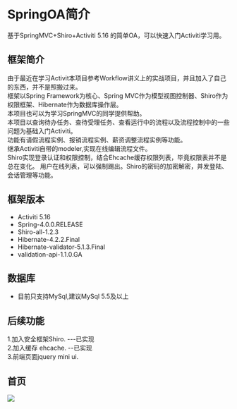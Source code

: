 SpringOA简介
========

基于SpringMVC+Shiro+Activiti 5.16 的简单OA，可以快速入门Activiti学习用。

框架简介
--------
由于最近在学习Activit本项目参考Workflow讲义上的实战项目，并且加入了自己的东西，并不是照搬过来。<br>
框架以Spring Framework为核心、Spring MVC作为模型视图控制器、Shiro作为权限框架、Hibernate作为数据库操作层。<br>
本项目也可以为学习SpringMVC的同学提供帮助。<br>
本项目以查询待办任务、查待受理任务、查看运行中的流程以及流程控制中的一些问题为基础入门Activiti。<br>
功能有请假流程实例、报销流程实例、薪资调整流程实例等功能。<br>
继承Activiti自带的modeler,实现在线编辑流程文件。<br>
Shiro实现登录认证和权限控制，结合Ehcache缓存权限列表，毕竟权限表并不是总在变化。
用户在线列表，可以强制踢出。Shiro的密码的加密解密，并发登陆、会话管理等功能。

框架版本
--------
<ul>
<li>Activiti 5.16</li>
<li>Spring-4.0.0.RELEASE</li>
<li>Shiro-all-1.2.3</li>
<li>Hibernate-4.2.2.Final</li>
<li>Hibernate-validator-5.1.3.Final</li>
<li>validation-api-1.1.0.GA</li>
</ul>

数据库
-------
<ul>
<li>目前只支持MySql,建议MySql 5.5及以上</li>
</ul>


后续功能
--------
1.加入安全框架Shiro. ---已实现<br>
2.加入缓存 ehcache. --已实现<br>
3.前端页面jquery mini ui.<br>

首页
--------
![](https://github.com/zhaoml529/SpringOA/raw/master/WebContent/WEB-INF/images/main.jpg)  
